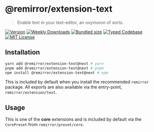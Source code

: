 # @remirror/extension-text

> Enable text in your text-editor, an oxymoron of sorts.

[![Version][version]][npm] [![Weekly Downloads][downloads-badge]][npm] [![Bundled size][size-badge]][size] [![Typed Codebase][typescript]](#) [![MIT License][license]](#)

[version]: https://flat.badgen.net/npm/v/@remirror/extension-text/next
[npm]: https://npmjs.com/package/@remirror/extension-text/v/next
[license]: https://flat.badgen.net/badge/license/MIT/purple
[size]: https://bundlephobia.com/result?p=@remirror/extension-text@next
[size-badge]: https://flat.badgen.net/bundlephobia/minzip/@remirror/extension-text@next
[typescript]: https://flat.badgen.net/badge/icon/TypeScript?icon=typescript&label
[downloads-badge]: https://badgen.net/npm/dw/@remirror/extension-text/red?icon=npm

## Installation

```bash
yarn add @remirror/extension-text@next # yarn
pnpm add @remirror/extension-text@next # pnpm
npm install @remirror/extension-text@next # npm
```

This is included by default when you install the recommended `remirror` package. All exports are also available via the entry-point, `remirror/extension/text`.

## Usage

This is one of the **core** extensions and is included by default via the `CorePreset` from `remirror/preset/core`.
